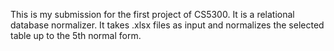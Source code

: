 This is my submission for the first project of CS5300. It is a relational database normalizer. It takes .xlsx files as input and normalizes the selected table up to the 5th normal form.